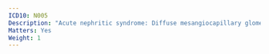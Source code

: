 ```yaml
---
ICD10: N005
Description: "Acute nephritic syndrome: Diffuse mesangiocapillary glomerulonephritis"
Matters: Yes
Weight: 1
---
```


